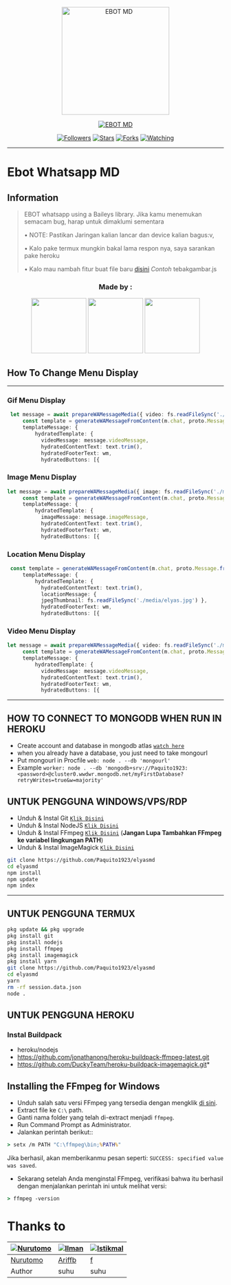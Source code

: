 <p align="center">
<img src="https://telegra.ph/file/bc1416bbf142da0bdc3b1.jpg" alt="EBOT MD" width="250"/>


</p>
<p align="center">
<a href="#"><img title="EBOT MD" src="https://img.shields.io/badge/GANTI SESSIONNYA DULU SEBELUM PAKAI-red?colorA=%255ff0000&colorB=%23017e40&style=for-the-badge"></a>
</p>
<p align="center">
</p>
<p align="center">
<a href="https://github.com/Paquito1923/elyasmd"><img title="Followers" src="https://img.shields.io/github/followers/Paquito1923?color=blue&style=flat-square"></a>
<a href="https://github.com/Paquito1923/elyasmd"><img title="Stars" src="https://img.shields.io/github/stars/Paquito1923/elyasmd?color=red&style=flat-square"></a>
<a href="https://github.com/Paquito1923/elyasmd/network/members"><img title="Forks" src="https://img.shields.io/github/forks/Paquito1923/elyasmd?color=red&style=flat-square"></a>
<a href="https://github.com/Paquito1923/elyasmdwatchers"><img title="Watching" src="https://img.shields.io/github/watchers/Paquito1923/elyasmd?label=Watchers&color=blue&style=flat-square"></a>
</p>

---

# Ebot Whatsapp MD
## Information
> EBOT whatsapp using a Baileys library.
> Jika kamu menemukan semacam bug, harap untuk dimaklumi sementara
>
> • NOTE: Pastikan Jaringan kalian lancar dan device kalian bagus:v, 
> 
> • Kalo pake termux mungkin bakal lama respon nya, saya sarankan pake heroku
> 
> • Kalo mau nambah fitur buat file baru [disini](https://github.com/ilmanhdyt/ShiraoriBOT-Md/tree/Multi-Device/plugins) *Contoh* tebakgambar.js


<h3 align="center">Made by :</h3>
<p align="center">
  </a href="https://github.com/ilmanhdyt"><img src="https://github.com/Paquito1923.png?size=128" height="128" width="128" /></a>
  </a href="https://github.com/ilmanhdyt"><img src="https://github.com/ilmanhdyt.png?size=128" height="128" width="128" /></a>
  <a href="https://github.com/BochilGaming"><img src="https://github.com/BochilGaming.png?size=128" height="128" width="128" /></a>
</p>

## How To Change Menu Display
----
### Gif Menu Display
```ts
 let message = await prepareWAMessageMedia({ video: fs.readFileSync('./media/menu.mp4'), gifPlayback: true }, { upload: conn.waUploadToServer })
     const template = generateWAMessageFromContent(m.chat, proto.Message.fromObject({
     templateMessage: {
         hydratedTemplate: {
           videoMessage: message.videoMessage,
           hydratedContentText: text.trim(),
           hydratedFooterText: wm,
           hydratedButtons: [{
```

### Image Menu Display
```ts
let message = await prepareWAMessageMedia({ image: fs.readFileSync('./media/elyas.jpg')}, { upload: conn.waUploadToServer })
     const template = generateWAMessageFromContent(m.chat, proto.Message.fromObject({
     templateMessage: {
         hydratedTemplate: {
           imageMessage: message.imageMessage,
           hydratedContentText: text.trim(),
           hydratedFooterText: wm,
           hydratedButtons: [{
```

### Location Menu Display
```ts
 const template = generateWAMessageFromContent(m.chat, proto.Message.fromObject({
     templateMessage: {
         hydratedTemplate: {
           hydratedContentText: text.trim(),
           locationMessage: { 
           jpegThumbnail: fs.readFileSync('./media/elyas.jpg') },
           hydratedFooterText: wm,
           hydratedButtons: [{       
```

### Video Menu Display
```ts
let message = await prepareWAMessageMedia({ video: fs.readFileSync('./media/menu.mp4')}, { upload: conn.waUploadToServer })
     const template = generateWAMessageFromContent(m.chat, proto.Message.fromObject({
     templateMessage: {
         hydratedTemplate: {
           videoMessage: message.videoMessage,
           hydratedContentText: text.trim(),
           hydratedFooterText: wm,
           hydratedButtons: [{           	
```
----           


## HOW TO CONNECT TO MONGODB WHEN RUN IN HEROKU

* Create account and database in mongodb atlas [`watch here`](https://youtu.be/rPqRyYJmx2g)
* when you already have a database, you just need to take mongourl
* Put mongourl in Procfile `web: node . --db 'mongourl'`
* Example `worker: node . --db 'mongodb+srv://Paquito1923:<password>@cluster0.wwdwr.mongodb.net/myFirstDatabase?retryWrites=true&w=majority'`


## UNTUK PENGGUNA WINDOWS/VPS/RDP

* Unduh & Instal Git [`Klik Disini`](https://git-scm.com/downloads)
* Unduh & Instal NodeJS [`Klik Disini`](https://nodejs.org/en/download)
* Unduh & Instal FFmpeg [`Klik Disini`](https://ffmpeg.org/download.html) (**Jangan Lupa Tambahkan FFmpeg ke variabel lingkungan PATH**)
* Unduh & Instal ImageMagick [`Klik Disini`](https://imagemagick.org/script/download.php)

```bash
git clone https://github.com/Paquito1923/elyasmd
cd elyasmd
npm install
npm update
npm index
```

---------

## UNTUK PENGGUNA TERMUX
```bash
pkg update && pkg upgrade
pkg install git
pkg install nodejs
pkg install ffmpeg
pkg install imagemagick
pkg install yarn
git clone https://github.com/Paquito1923/elyasmd
cd elyasmd
yarn
rm -rf session.data.json
node .
```

## UNTUK PENGGUNA HEROKU

### Instal Buildpack
* heroku/nodejs
* https://github.com/jonathanong/heroku-buildpack-ffmpeg-latest.git
* https://github.com/DuckyTeam/heroku-buildpack-imagemagick.git*

## Installing the FFmpeg for Windows
* Unduh salah satu versi FFmpeg yang tersedia dengan mengklik [di sini](https://www.gyan.dev/ffmpeg/builds/).
* Extract file ke `C:\` path.
* Ganti nama folder yang telah di-extract menjadi `ffmpeg`.
* Run Command Prompt as Administrator.
* Jalankan perintah berikut::
```cmd
> setx /m PATH "C:\ffmpeg\bin;%PATH%"
```
Jika berhasil, akan memberikanmu pesan seperti: `SUCCESS: specified value was saved`.
* Sekarang setelah Anda menginstal FFmpeg, verifikasi bahwa itu berhasil dengan menjalankan perintah ini untuk melihat versi:
```cmd
> ffmpeg -version
```

# Thanks to
 [![Nurutomo](https://github.com/Nurutomo.png?size=150)](https://github.com/Nurutomo) | [![Ilman](https://github.com/ariffb25.png?size=200)](https://github.com/ariffb25) | [![Istikmal](https://github.com/Alfarqun.png?size=70)](https://github.com/Alfarqun)
----|----|----
[Nurutomo](https://github.com/Nurutomo) | [Ariffb](https://github.com/ariffb25) | [f](https://github.com/Alfarqun)
 Author | suhu | suhu
